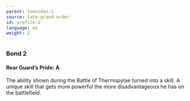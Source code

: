 ```yaml
---
parent: leonidas-i
source: fate-grand-order
id: profile-2
language: en
weight: 2
---
```


### Bond 2

#### Rear Guard’s Pride: A

The ability shown during the Battle of Thermopylae turned into a skill.
A unique skill that gets more powerful the more disadvantageous he has on the battlefield.
